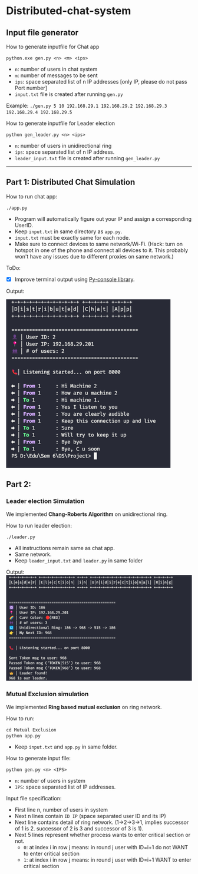 # Distributed-chat-system

## Input file generator

How to generate inputfile for Chat app

```
python.exe gen.py <n> <m> <ips>
```

 - `n`: number of users in chat system
 - `m`: number of messages to be sent
 - `ips`: space separated list of n IP addresses [only IP, please do not pass Port number]
 - `input.txt` file is created after running `gen.py`

 Example:
 `./gen.py 5 10 192.168.29.1 192.168.29.2 192.168.29.3 192.168.29.4 192.168.29.5`

How to generate inputfile for Leader election

```
python gen_leader.py <n> <ips>
```

 - `n`: number of users in unidirectional ring
 - `ips`: space separated list of n IP address.
 - `leader_input.txt` file is created after running `gen_leader.py`

---

## Part 1: Distributed Chat Simulation

How to run chat app:
```
./app.py 
```
 - Program will automatically figure out your IP and assign a corresponding UserID.
 - Keep `input.txt` in same directory as `app.py`.
 - `input.txt` must be exactly same for each node.
 - Make sure to connect devices to same network/Wi-Fi. (Hack: turn on hotspot in one of the phone and connect all devices to it. This probably won't have any issues due to different proxies on same network.)

ToDo:

 - [X] Improve terminal output using [Py-console library](https://towardsdatascience.com/python-printing-colorful-outputs-with-ease-b4e2a183db7c).

Output:

<img src="Chat App/Output.png">

## Part 2: 

### Leader election Simulation

We implemented **Chang-Roberts Algorithm** on unidirectional ring.

How to run leader election:
```
./leader.py
```
 - All instructions remain same as chat app.
 - Same network.
 - Keep `leader_input.txt` and `leader.py` in same folder

Output:
<img src="Leader Election/leader output.png">

### Mutual Exclusion simulation

We implemented **Ring based mutual exclusion** on ring network.

How to run:
```
cd Mutual Exclusion
python app.py
```
 - Keep `input.txt` and `app.py` in same folder.


How to generate input file:
```
python gen.py <n> <IPS>
```
 - `n`: number of users in system
 - `IPS`: space separated list of IP addresses.

Input file specification:
 - First line n, number of users in system
 - Next n lines contain `ID IP` (space separated user ID and its IP)
 - Next line contains detail of ring network. (1->2->3->1, implies successor of 1 is 2. successor of 2 is 3 and successor of 3 is 1).
 - Next 5 lines represent whether process wants to enter critical section or not.
   - `0`: at index i in row j means: in round j user with ID=i+1 do not WANT to enter critical section
   - `1`: at index i in row j means: in round j user with ID=i+1 WANT to enter critical section
